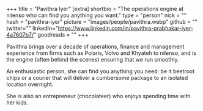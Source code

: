 +++
title = "Pavithra Iyer"
[extra]
shortbio = "The operations engine at nilenso who can find you anything you want."
type = "person"
nick = ""
hash = "pavithra-iyer"
picture = "images/people/pavithra.webp"
github = ""
twitter=""
linkedin="https://www.linkedin.com/in/pavithra-prabhakar-iyer-4a7607b7/"
goodreads = ""
+++

  <p class="text-black text-base leading-normal  md:text-xl lg:text-xl md:leading-snug font-light pb-4 md:pb-7">
    Pavithra brings over a decade of operations, finance and management experience from firms such as Polaris, Volvo and Khyateh to nilenso, and is the engine (often behind the scenes) ensuring that we run smoothly.
  </p>
  <p class="text-black text-base leading-normal  md:text-xl lg:text-xl md:leading-snug font-light pb-4 md:pb-7">
    An enthusiastic person, she can find you anything you need: be it beetroot chips or a courier that will deliver a cumbersome package to an isolated location overnight.
  </p>
  <p class="text-black text-base leading-normal  md:text-xl lg:text-xl md:leading-snug font-light pb-4 md:pb-7">
    She is also an entrepreneur (chocolateer) who enjoys spending time with her kids.
  </p>

